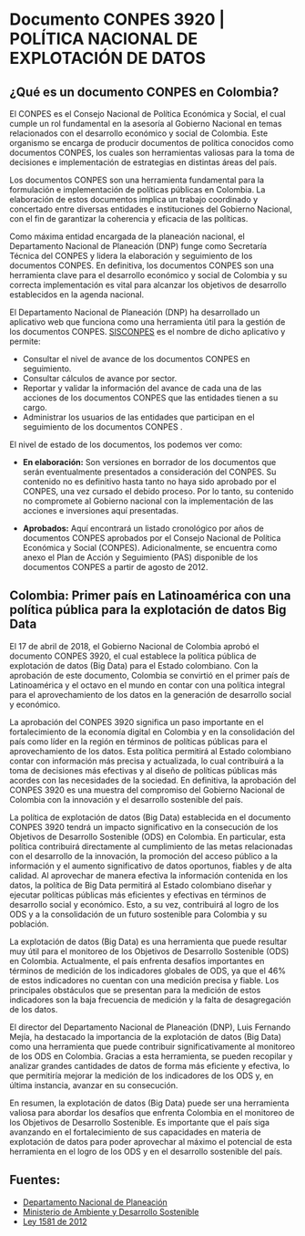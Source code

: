 # Documento CONPES 3920 | POLÍTICA NACIONAL DE EXPLOTACIÓN DE DATOS

## ¿Qué es un documento CONPES en Colombia?

El CONPES es el Consejo Nacional de Política Económica y Social, el cual cumple un rol fundamental en la asesoría al Gobierno Nacional en temas relacionados con el desarrollo económico y social de Colombia. Este organismo se encarga de producir documentos de política conocidos como documentos CONPES, los cuales son herramientas valiosas para la toma de decisiones e implementación de estrategias en distintas áreas del país.

Los documentos CONPES son una herramienta fundamental para la formulación e implementación de políticas públicas en Colombia. La elaboración de estos documentos implica un trabajo coordinado y concertado entre diversas entidades e instituciones del Gobierno Nacional, con el fin de garantizar la coherencia y eficacia de las políticas.

Como máxima entidad encargada de la planeación nacional, el Departamento Nacional de Planeación (DNP) funge como Secretaría Técnica del CONPES y lidera la elaboración y seguimiento de los documentos CONPES. En definitiva, los documentos CONPES son una herramienta clave para el desarrollo económico y social de Colombia y su correcta implementación es vital para alcanzar los objetivos de desarrollo establecidos en la agenda nacional.

El Departamento Nacional de Planeación (DNP) ha desarrollado un aplicativo web que funciona como una herramienta útil para la gestión de los documentos CONPES. [SISCONPES](https://sisconpes.dnp.gov.co/SisCONPESWeb/) es el nombre de dicho aplicativo y permite:

- Consultar el nivel de avance de los documentos CONPES en seguimiento.
- Consultar cálculos de avance por sector.
- Reportar y validar la información del avance de cada una de las acciones de los documentos CONPES que las entidades tienen a su cargo.
- Administrar los usuarios de las entidades que participan en el seguimiento de los documentos CONPES .

El nivel de estado de los documentos, los podemos ver como:

- **En elaboración:** Son versiones en borrador de los documentos que serán eventualmente presentados a consideración del CONPES. Su contenido no es definitivo hasta tanto no haya sido aprobado por el CONPES, una vez cursado el debido proceso. Por lo tanto, su contenido no compromete al Gobierno nacional con la implementación de las acciones e inversiones aquí presentadas.

- **Aprobados:** Aquí encontrará un listado cronológico por años de documentos CONPES aprobados por el Consejo Nacional de Política Económica y Social (CONPES). Adicionalmente, se encuentra como anexo el Plan de Acción y Seguimiento (PAS) disponible de los documentos CONPES a partir de agosto de 2012.

## Colombia: Primer país en Latinoamérica con una política pública para la explotación de datos Big Data

El 17 de abril de 2018, el Gobierno Nacional de Colombia aprobó el documento CONPES 3920, el cual establece la política pública de explotación de datos (Big Data) para el Estado colombiano. Con la aprobación de este documento, Colombia se convirtió en el primer país de Latinoamérica y el octavo en el mundo en contar con una política integral para el aprovechamiento de los datos en la generación de desarrollo social y económico.

La aprobación del CONPES 3920 significa un paso importante en el fortalecimiento de la economía digital en Colombia y en la consolidación del país como líder en la región en términos de políticas públicas para el aprovechamiento de los datos. Esta política permitirá al Estado colombiano contar con información más precisa y actualizada, lo cual contribuirá a la toma de decisiones más efectivas y al diseño de políticas públicas más acordes con las necesidades de la sociedad. En definitiva, la aprobación del CONPES 3920 es una muestra del compromiso del Gobierno Nacional de Colombia con la innovación y el desarrollo sostenible del país.

La política de explotación de datos (Big Data) establecida en el documento CONPES 3920 tendrá un impacto significativo en la consecución de los Objetivos de Desarrollo Sostenible (ODS) en Colombia. En particular, esta política contribuirá directamente al cumplimiento de las metas relacionadas con el desarrollo de la innovación, la promoción del acceso público a la información y el aumento significativo de datos oportunos, fiables y de alta calidad. Al aprovechar de manera efectiva la información contenida en los datos, la política de Big Data permitirá al Estado colombiano diseñar y ejecutar políticas públicas más eficientes y efectivas en términos de desarrollo social y económico. Esto, a su vez, contribuirá al logro de los ODS y a la consolidación de un futuro sostenible para Colombia y su población.

La explotación de datos (Big Data) es una herramienta que puede resultar muy útil para el monitoreo de los Objetivos de Desarrollo Sostenible (ODS) en Colombia. Actualmente, el país enfrenta desafíos importantes en términos de medición de los indicadores globales de ODS, ya que el 46% de estos indicadores no cuentan con una medición precisa y fiable. Los principales obstáculos que se presentan para la medición de estos indicadores son la baja frecuencia de medición y la falta de desagregación de los datos.

El director del Departamento Nacional de Planeación (DNP), Luis Fernando Mejía, ha destacado la importancia de la explotación de datos (Big Data) como una herramienta que puede contribuir significativamente al monitoreo de los ODS en Colombia. Gracias a esta herramienta, se pueden recopilar y analizar grandes cantidades de datos de forma más eficiente y efectiva, lo que permitiría mejorar la medición de los indicadores de los ODS y, en última instancia, avanzar en su consecución.

En resumen, la explotación de datos (Big Data) puede ser una herramienta valiosa para abordar los desafíos que enfrenta Colombia en el monitoreo de los Objetivos de Desarrollo Sostenible. Es importante que el país siga avanzando en el fortalecimiento de sus capacidades en materia de explotación de datos para poder aprovechar al máximo el potencial de esta herramienta en el logro de los ODS y en el desarrollo sostenible del país.

## Fuentes:

- [Departamento Nacional de Planeación](https://bit.ly/3zgNqDt)
- [Ministerio de Ambiente y Desarrollo Sostenible](https://bit.ly/3TRjMhT)
- [Ley 1581 de 2012](https://bit.ly/3KlPEIo)
